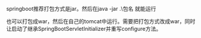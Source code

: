 springboot推荐打包方式是jar。然后在java -jar .\包名 就能运行

也可以打包成war，然后在自己的tomcat中运行。需要把打包方式改成war，同时让启动了继承SpringBootServletInitializer并重写configure方法。 